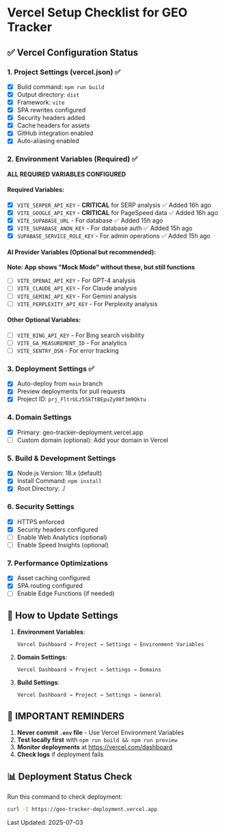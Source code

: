 # Vercel Setup Checklist for GEO Tracker

## ✅ Vercel Configuration Status

### 1. Project Settings (vercel.json) ✅
- [x] Build command: `npm run build`
- [x] Output directory: `dist`
- [x] Framework: `vite`
- [x] SPA rewrites configured
- [x] Security headers added
- [x] Cache headers for assets
- [x] GitHub integration enabled
- [x] Auto-aliasing enabled

### 2. Environment Variables (Required) ✅
**ALL REQUIRED VARIABLES CONFIGURED**

#### Required Variables:
- [x] `VITE_SERPER_API_KEY` - **CRITICAL** for SERP analysis ✅ Added 16h ago
- [x] `VITE_GOOGLE_API_KEY` - **CRITICAL** for PageSpeed data ✅ Added 16h ago
- [x] `VITE_SUPABASE_URL` - For database ✅ Added 15h ago
- [x] `VITE_SUPABASE_ANON_KEY` - For database auth ✅ Added 15h ago
- [x] `SUPABASE_SERVICE_ROLE_KEY` - For admin operations ✅ Added 15h ago

#### AI Provider Variables (Optional but recommended):
**Note: App shows "Mock Mode" without these, but still functions**
- [ ] `VITE_OPENAI_API_KEY` - For GPT-4 analysis
- [ ] `VITE_CLAUDE_API_KEY` - For Claude analysis
- [ ] `VITE_GEMINI_API_KEY` - For Gemini analysis
- [ ] `VITE_PERPLEXITY_API_KEY` - For Perplexity analysis

#### Other Optional Variables:
- [ ] `VITE_BING_API_KEY` - For Bing search visibility
- [ ] `VITE_GA_MEASUREMENT_ID` - For analytics
- [ ] `VITE_SENTRY_DSN` - For error tracking

### 3. Deployment Settings ✅
- [x] Auto-deploy from `main` branch
- [x] Preview deployments for pull requests
- [x] Project ID: `prj_FltrULz5SkTtBEpuZy08f3m9Qktu`

### 4. Domain Settings
- [x] Primary: geo-tracker-deployment.vercel.app
- [ ] Custom domain (optional): Add your domain in Vercel

### 5. Build & Development Settings
- [x] Node.js Version: 18.x (default)
- [x] Install Command: `npm install`
- [x] Root Directory: ./

### 6. Security Settings
- [x] HTTPS enforced
- [x] Security headers configured
- [ ] Enable Web Analytics (optional)
- [ ] Enable Speed Insights (optional)

### 7. Performance Optimizations
- [x] Asset caching configured
- [x] SPA routing configured
- [ ] Enable Edge Functions (if needed)

## 🔧 How to Update Settings

1. **Environment Variables**: 
   ```
   Vercel Dashboard → Project → Settings → Environment Variables
   ```

2. **Domain Settings**:
   ```
   Vercel Dashboard → Project → Settings → Domains
   ```

3. **Build Settings**:
   ```
   Vercel Dashboard → Project → Settings → General
   ```

## 🚨 IMPORTANT REMINDERS

1. **Never commit `.env` file** - Use Vercel Environment Variables
2. **Test locally first** with `npm run build && npm run preview`
3. **Monitor deployments** at https://vercel.com/dashboard
4. **Check logs** if deployment fails

## 📊 Deployment Status Check

Run this command to check deployment:
```bash
curl -I https://geo-tracker-deployment.vercel.app
```

Last Updated: 2025-07-03